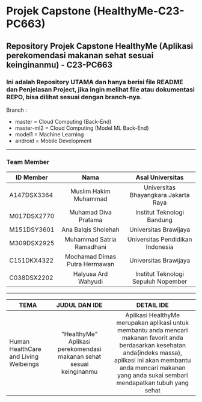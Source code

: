 # Projek Capstone (HealthyMe-C23-PC663)
Repository Projek Capstone HealthyMe (Aplikasi perekomendasi makanan sehat sesuai keinginanmu) - C23-PC663
---
### Ini adalah Repository UTAMA dan hanya berisi file README dan Penjelasan Project, jika ingin melihat file atau dokumentasi REPO, bisa dilihat sesuai dengan branch-nya. 
Branch :
* master = Cloud Computing (Back-End)
* master-ml2 = Cloud Computing (Model ML Back-End)
* model1 = Machine Learning
* android = Mobile Development
---
### **Team Member**
|**ID Member**|            **Nama**            |        **Asal Universitas**          |
|-------------|:------------------------------:|:------------------------------------:|                                     
| A147DSX3364 | Muslim Hakim Muhammad          | Universitas Bhayangkara Jakarta Raya |
| M017DSX2770 | Muhamad Diva Pratama           | Institut Teknologi Bandung           |
| M151DSY3601 | Ana Balqis Sholehah            | Universitas Brawijaya                |
| M309DSX2925 | Muhammad Satria Ramadhani      | Universitas Pendidikan Indonesia     |
| C151DKX4322 | Mochamad Dimas Putra Hermawan  | Universitas Brawijaya                |
| C038DSX2202 | Halyusa Ard Wahyudi            | Institut Teknologi Sepuluh Nopember  |
---
|        **TEMA**      |     **JUDUL DAN IDE**   |        **DETAIL IDE**                |
|----------------------|:-----------------------:|:------------------------------------:|         
| Human HealthCare and Living Welbeings | "HealthyMe" Aplikasi perekomendasi makanan sehat sesuai keinginanmu | Aplikasi HealthyMe merupakan aplikasi untuk membantu anda mencari makanan favorit anda berdasarkan kesehatan anda(indeks massa), aplikasi ini akan membantu anda mencari makanan yang anda sukai sembari mendapatkan tubuh yang sehat |

